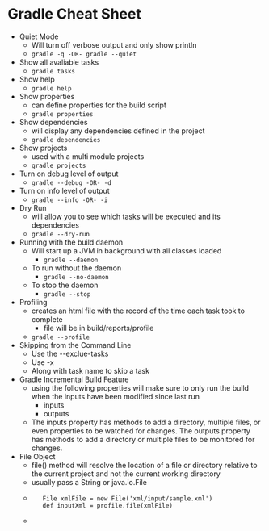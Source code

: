 # Gradle Cheat Sheet
* Quiet Mode
  * Will turn off verbose output and only show println
  * ```gradle -q -OR- gradle --quiet```
* Show all avaliable tasks
  * ```gradle tasks```
* Show help
  * ```gradle help```
* Show properties
  * can define properties for the build script
  * ```gradle properties```
* Show dependencies
  * will display any dependencies defined in the project
  * ```gradle dependencies```
* Show projects 
  * used with a multi module projects
  * ```gradle projects```
* Turn on debug level of output
  * ```gradle --debug -OR- -d```
* Turn on info level of output
  * ```gradle --info -OR- -i```
* Dry Run 
  * will allow you to see which tasks will be executed and its dependencies
  * ```gradle --dry-run```
* Running with the build daemon
  * Will start up a JVM in background with all classes loaded
    * ```gradle --daemon```
  * To run without the daemon
    * ```gradle --no-daemon```
  * To stop the daemon
    * ```gradle --stop```
* Profiling 
  * creates an html file with the record of the time each task took to complete
    * file will be in build/reports/profile
  * ```gradle --profile```
* Skipping from the Command Line
  * Use the --exclue-tasks 
  * Use -x
  * Along with task name to skip a task
* Gradle Incremental Build Feature
  * using the following properties will make sure to only run the build when the inputs have been modified since last run
    * inputs
    * outputs
  * The inputs property has methods to add a directory, multiple files, or even properties to be watched for changes. The outputs property has methods to add a directory or multiple files to be monitored for changes.
* File Object
  * file() method will resolve the location of a file or directory relative to the current project and not the current working directory
  * usually pass a String or java.io.File
  * ```File wsdl = file('src/wsdl/sample.wsdl')
       File xmlFile = new File('xml/input/sample.xml')
       def inputXml = profile.file(xmlFile)
    ```
  *
